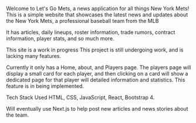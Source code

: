 Welcome to Let's Go Mets, a news application for all things New York Mets!
This is a simple website that showcases the latest news and updates about the New York Mets, a professional baseball team from the MLB

It has articles, daily lineups, roster information, trade rumors, contract information, player stats, and so much more.

This site is a work in progress
This project is still undergoing work, and is lacking many features.

Currently it only has a Home, about, and Players page. The players page will display a small card for each player, and then clicking on a card will show a dedicated page for that player will detailed information and statistics. This feature is in being implemented.

Tech Stack Used
HTML, CSS, JavaScript, React, Bootstrap 4.

Will eventually use Next.js to help post new articles and news stories about the team.